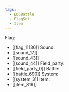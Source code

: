 ```yaml
---
tags:
  - ED6Battle
  - FlagSet
  - Item
---
```

Flag:
- [[flag_11136]]
Sound:
- [[sound_17]]
- [[sound_43]]
- [[sound_44]]
Field_party:
- [[field_party_0]]
Battle:
- [[battle_690]]
System:
- [[system_3]]
Item:
- [[item_819]]
